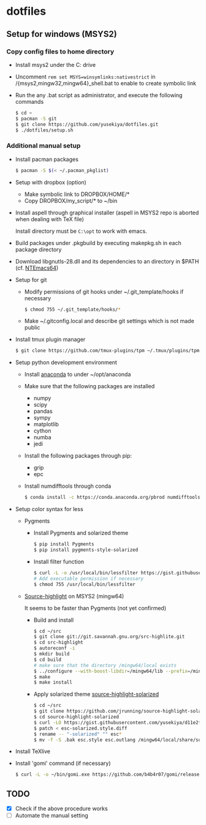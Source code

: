 # dotfiles
## Setup for windows (MSYS2)
### Copy config files to home directory
- Install msys2 under the C: drive
- Uncomment `rem set MSYS=winsymlinks:nativestrict` in /{msys2,mingw32,mingw64}_shell.bat
  to enable to create symbolic link
- Run the any .bat script as administrator, and execute the following commands

  ```bash
  $ cd ~
  $ pacman -S git
  $ git clone https://github.com/yusekiya/dotfiles.git
  $ ./dotfiles/setup.sh
  ```

### Additional manual setup

- Install pacman packages

  ```bash
  $ pacman -S $(< ~/.pacman_pkglist)
  ```

- Setup with dropbox (option)
  - Make symbolic link to DROPBOX/HOME/*
  - Copy DROPBOX/my_script/* to ~/bin
- Install aspell through graphical installer (aspell in MSYS2 repo is aborted when dealing with TeX file)

  Install directory must be `C:\opt` to work with emacs.
- Build packages under .pkgbuild by executing makepkg.sh in each package directory
- Download libgnutls-28.dll and its dependencies to an directory in $PATH (cf. [NTEmacs64](https://github.com/chuntaro/NTEmacs64#emacs-245bindll-の依存関係など))
- Setup for git
  - Modify permissions of git hooks under ~/.git_template/hooks if necessary

    ```bash
    $ chmod 755 ~/.git_template/hooks/*
    ```

  - Make ~/.gitconfig.local and describe git settings which is not made public
- Install tmux plugin manager

  ```bash
  $ git clone https://github.com/tmux-plugins/tpm ~/.tmux/plugins/tpm
  ```

- Setup python development environment
  - Install [anaconda](https://www.continuum.io/downloads) to under ~/opt/anaconda
  - Make sure that the following packages are installed
      - numpy
      - scipy
      - pandas
      - sympy
      - matplotlib
      - cython
      - numba
      - jedi
  - Install the following packages through pip:
      - grip
      - epc
  - Install numdifftools through conda

    ``` bash
    $ conda install -c https://conda.anaconda.org/pbrod numdifftools
    ```

- Setup color syntax for less
  - Pygments

    - Install Pygments and solarized theme

      ``` bash
      $ pip install Pygments
      $ pip install pygments-style-solarized
      ```

    - Install filter function

      ```bash
      $ curl -L -o /usr/local/bin/lessfilter https://gist.githubusercontent.com/yusekiya/cdf28e6a4e85d855fafa/raw/95bc1e594a00a2f03d911fc13a2c70985c3054f9/lessfilter
      # Add executable permission if necessary
      $ chmod 755 /usr/local/bin/lessfilter
      ```

  - [Source-highlight](http://www.gnu.org/software/src-highlite/source-highlight.html)
    on MSYS2 (mingw64)

    It seems to be faster than Pygments (not yet confirmed)

    - Build and install

      ```bash
      $ cd ~/src
      $ git clone git://git.savannah.gnu.org/src-highlite.git
      $ cd src-highlight
      $ autoreconf -i
      $ mkdir build
      $ cd build
      # make sure that the directory /mingw64/local exists
      $ ../configure --with-boost-libdir=/mingw64/lib --prefix=/mingw64/local
      $ make
      $ make install
      ```

    - Apply solarized theme
      [source-highlight-solarized](https://github.com/jrunning/source-highlight-solarized)

      ```bash
      $ cd ~/src
      $ git clone https://github.com/jrunning/source-highlight-solarized.git
      $ cd source-highlight-solarized
      $ curl -LO https://gist.githubusercontent.com/yusekiya/d11e2fcffdbcf9b6da00/raw/1eb6d73a854dabbd643e5ac9b42dfde9009667a7/esc-solarized.style.diff
      $ patch < esc-solarized.style.diff
      $ rename -- "-solarized" "" esc*
      $ mv -f -S .bak esc.style esc.outlang /mingw64/local/share/source-highlight
      ```

- Install TeXlive
- Install 'gomi' command (if necessary)

  ```bash
  $ curl -L -o ~/bin/gomi.exe https://github.com/b4b4r07/gomi/releases/download/v0.1.6/gomi_windows_amd64.exe
  ```

## TODO

- [x] Check if the above procedure works
- [ ] Automate the manual setting
